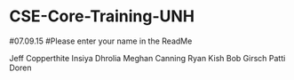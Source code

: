 # CSE-Core-Training-UNH
#07.09.15
#Please enter your name in the ReadMe

Jeff Copperthite
Insiya Dhrolia
Meghan Canning
Ryan Kish
Bob Girsch
Patti Doren
